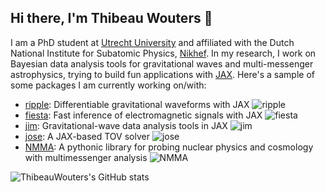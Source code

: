## Hi there, I'm Thibeau Wouters 👋

<!--
**ThibeauWouters/ThibeauWouters** is a ✨ _special_ ✨ repository because its `README.md` (this file) appears on your GitHub profile.

Here are some ideas to get you started:

- 🔭 I’m currently working on ...
- 🌱 I’m currently learning ...
- 👯 I’m looking to collaborate on ...
- 🤔 I’m looking for help with ...
- 💬 Ask me about ...
- 📫 How to reach me: ...
- 😄 Pronouns: ...
- ⚡ Fun fact: ...
-->

I am a PhD student at [Utrecht University](https://www.uu.nl/en) and affiliated with the Dutch National Institute for Subatomic Physics, [Nikhef](https://www.nikhef.nl/en/). In my research, I work on Bayesian data analysis tools for gravitational waves and multi-messenger astrophysics, trying to build fun applications with [JAX](https://github.com/google/jax). Here's a sample of some packages I am currently working on/with:

- [ripple](https://github.com/tedwards2412/ripple/): Differentiable gravitational waveforms with JAX ![ripple](https://img.shields.io/github/stars/tedwards2412/ripple?style=social)
- [fiesta](https://github.com/ThibeauWouters/fiesta/): Fast inference of electromagnetic signals with JAX ![fiesta](https://img.shields.io/github/stars/ThibeauWouters/fiesta?style=social)
- [jim](https://github.com/kazewong/jim/): Gravitational-wave data analysis tools in JAX ![jim](https://img.shields.io/github/stars/kazewong/jim?style=social)
- [jose](https://github.com/tsunhopang/jose/): A JAX-based TOV solver ![jose](https://img.shields.io/github/stars/tsunhopang/jose?style=social)
- [NMMA](https://github.com/nuclear-multimessenger-astronomy/nmma/): A pythonic library for probing nuclear physics and cosmology with multimessenger analysis ![NMMA](https://img.shields.io/github/stars/nuclear-multimessenger-astronomy/nmma?style=social)



![ThibeauWouters's GitHub stats](https://github-readme-stats.vercel.app/api?username=ThibeauWouters&show_icons=true&theme=transparent)
